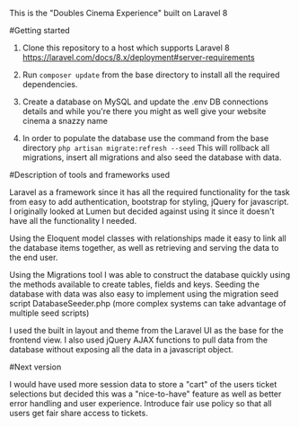 This is the "Doubles Cinema Experience" built on Laravel 8

#Getting started

1) Clone this repository to a host which supports Laravel 8
https://laravel.com/docs/8.x/deployment#server-requirements

2) Run `composer update` from the base directory to install all the required dependencies.

3) Create a database on MySQL and update the .env DB connections details and while you're there you might as well give your website cinema a snazzy name

4) In order to populate the database use the command from the base directory `php artisan migrate:refresh --seed`
This will rollback all migrations, insert all migrations and also seed the database with data.

#Description of tools and frameworks used

Laravel as a framework since it has all the required functionality for the task from easy to add authentication, bootstrap for styling, jQuery for javascript. I originally looked at Lumen but decided against using it since it doesn't have all the functionality I needed.

Using the Eloquent model classes with relationships made it easy to link all the database items together, as well as retrieving and serving the data to the end user.

Using the Migrations tool I was able to construct the database quickly using the methods available to create tables, fields and keys. Seeding the database with data was also easy to implement using the migration seed script DatabaseSeeder.php (more complex systems can take advantage of multiple seed scripts)

I used the built in layout and theme from the Laravel UI as the base for the frontend view. I also used jQuery AJAX functions to pull data from the database without exposing all the data in a javascript object.

#Next version

I would have used more session data to store a "cart" of the users ticket selections but decided this was a "nice-to-have" feature as well as better error handling and user experience.
Introduce fair use policy so that all users get fair share access to tickets.
